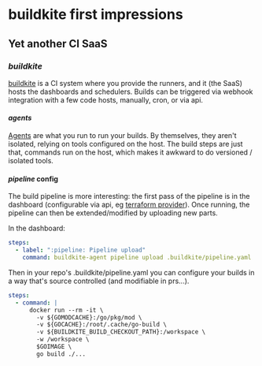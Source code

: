 # buildkite first impressions

## Yet another CI SaaS


### _buildkite_

[buildkite](https://buildkite.com/) is a CI system where you provide the runners,
and it (the SaaS) hosts the dashboards and schedulers.
Builds can be triggered via webhook integration with a few code hosts,
manually, cron, or via api.

#### _agents_

[Agents](https://buildkite.com/docs/agent/v3)
are what you run to run your builds.
By themselves, they aren't isolated, relying on tools configured on the host.
The build steps are just that, commands run on the host,
which makes it awkward to do versioned / isolated tools.

#### _pipeline_ config

The build pipeline is more interesting:
the first pass of the pipeline is in the dashboard
(configurable via api, eg [terraform provider](https://registry.terraform.io/providers/buildkite/buildkite/latest/docs)).
Once running, the pipeline can then be extended/modified by uploading new parts.

In the dashboard:

```yaml
steps:
  - label: ":pipeline: Pipeline upload"
    command: buildkite-agent pipeline upload .buildkite/pipeline.yaml
```

Then in your repo's .buildkite/pipeline.yaml you can configure your builds
in a way that's source controlled (and modifiable in prs...).

```yaml
steps:
  - command: |
      docker run --rm -it \
        -v ${GOMODCACHE}:/go/pkg/mod \
        -v ${GOCACHE}:/root/.cache/go-build \
        -v ${BUILDKITE_BUILD_CHECKOUT_PATH}:/workspace \
        -w /workspace \
        $GOIMAGE \
        go build ./...
```

